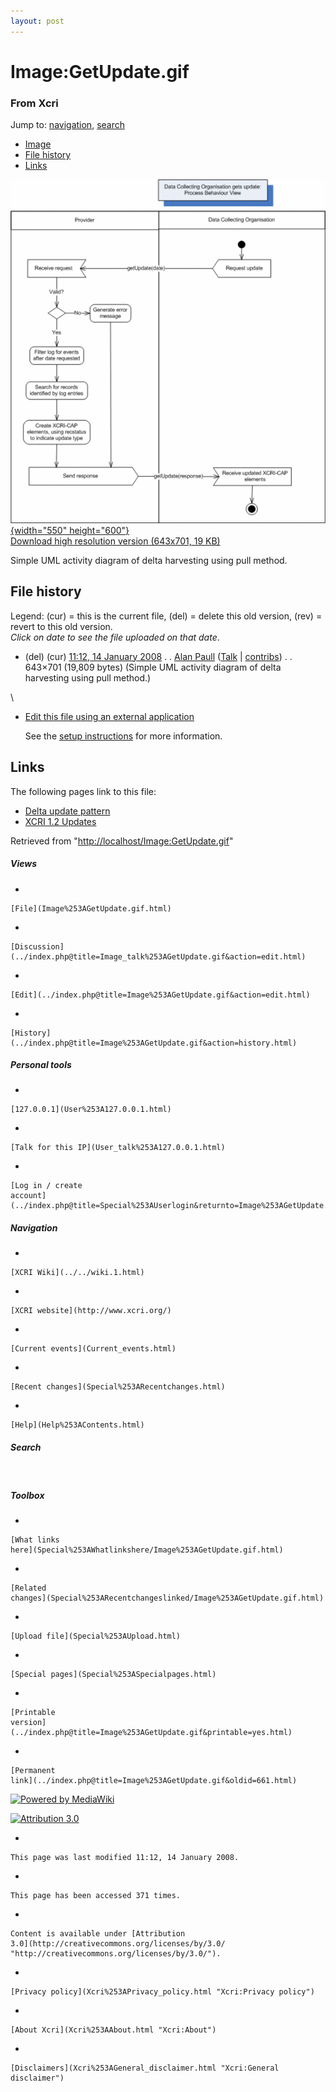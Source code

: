 ```yaml
---
layout: post
---
```


<script>
  (function(i,s,o,g,r,a,m){i['GoogleAnalyticsObject']=r;i[r]=i[r]||function(){
  (i[r].q=i[r].q||[]).push(arguments)},i[r].l=1*new Date();a=s.createElement(o),
  m=s.getElementsByTagName(o)[0];a.async=1;a.src=g;m.parentNode.insertBefore(a,m)
  })(window,document,'script','https://www.google-analytics.com/analytics.js','ga');

  ga('create', 'UA-73710929-3', 'auto');
  ga('send', 'pageview');

</script>







Image:GetUpdate.gif 
===================













### From Xcri 







Jump to: [navigation](Image%253AGetUpdate.gif.html#column-one),
[search](Image%253AGetUpdate.gif.html#searchInput)



-   [Image](Image%253AGetUpdate.gif.html#file)
-   [File history](Image%253AGetUpdate.gif.html#filehistory)
-   [Links](Image%253AGetUpdate.gif.html#filelinks)



[![Image:GetUpdate.gif](../images/thumb/8/8b/GetUpdate.gif/550px-GetUpdate.gif){width="550"
height="600"}](../images/8/8b/GetUpdate.gif)\
[Download high resolution version (643x701, 19
KB)](../images/8/8b/GetUpdate.gif)



Simple UML activity diagram of delta harvesting using pull method.

File history 
------------

Legend: (cur) = this is the current file, (del) = delete this old
version, (rev) = revert to this old version.\
*Click on date to see the file uploaded on that date*.

-   (del) (cur) [11:12, 14 January
    2008](../images/8/8b/GetUpdate.gif "/wiki/images/8/8b/GetUpdate.gif") .
    . [Alan
    Paull](../index.php@title=User%253AAlan_Paull&action=edit.html "User:Alan Paull")
    ([Talk](../index.php@title=User_talk%253AAlan_Paull&action=edit.html "User talk:Alan Paull")
    |
    [contribs](Special%253AContributions/Alan_Paull.html "Special:Contributions/Alan Paull")) .
    . 643×701 (19,809 bytes) (Simple UML activity
    diagram of delta harvesting using pull method.)

\
-   [Edit this file using an external
    application](../index.php@title=Image%253AGetUpdate.gif&action=edit&externaledit=true&mode=file "Image:GetUpdate.gif")
    

    See the [setup
    instructions](http://meta.wikimedia.org/wiki/Help:External_editors "http://meta.wikimedia.org/wiki/Help:External_editors") for more information.

    

Links 
-----

The following pages link to this file:

-   [Delta update
    pattern](Delta_update_pattern.html "Delta update pattern")
-   [XCRI 1.2 Updates](XCRI_1.2_Updates.html "XCRI 1.2 Updates")



Retrieved from
"[http://localhost/Image:GetUpdate.gif](Image%253AGetUpdate.gif.html)"

















##### Views



-   

    

    [File](Image%253AGetUpdate.gif.html)
-   

    

    [Discussion](../index.php@title=Image_talk%253AGetUpdate.gif&action=edit.html)
-   

    

    [Edit](../index.php@title=Image%253AGetUpdate.gif&action=edit.html)
-   

    

    [History](../index.php@title=Image%253AGetUpdate.gif&action=history.html)







##### Personal tools



-   

    

    [127.0.0.1](User%253A127.0.0.1.html)
-   

    

    [Talk for this IP](User_talk%253A127.0.0.1.html)
-   

    

    [Log in / create
    account](../index.php@title=Special%253AUserlogin&returnto=Image%253AGetUpdate.gif.html)











[](../../wiki.1.html "XCRI Wiki")





##### Navigation



-   

    

    [XCRI Wiki](../../wiki.1.html)
-   

    

    [XCRI website](http://www.xcri.org/)
-   

    

    [Current events](Current_events.html)
-   

    

    [Recent changes](Special%253ARecentchanges.html)
-   

    

    [Help](Help%253AContents.html)







##### Search





 









##### Toolbox



-   

    

    [What links
    here](Special%253AWhatlinkshere/Image%253AGetUpdate.gif.html)
-   

    

    [Related
    changes](Special%253ARecentchangeslinked/Image%253AGetUpdate.gif.html)
-   

    

    [Upload file](Special%253AUpload.html)
-   

    

    [Special pages](Special%253ASpecialpages.html)
-   

    

    [Printable
    version](../index.php@title=Image%253AGetUpdate.gif&printable=yes.html)
-   

    

    [Permanent
    link](../index.php@title=Image%253AGetUpdate.gif&oldid=661.html)















[![Powered by
MediaWiki](../skins/common/images/poweredby_mediawiki_88x31.png)](http://www.mediawiki.org/)





[![Attribution 3.0
](http://i.creativecommons.org/l/by/3.0/88x31.png)](http://creativecommons.org/licenses/by/3.0/)



-   

    

    This page was last modified 11:12, 14 January 2008.
-   

    

    This page has been accessed 371 times.
-   

    

    Content is available under [Attribution
    3.0](http://creativecommons.org/licenses/by/3.0/ "http://creativecommons.org/licenses/by/3.0/").
-   

    

    [Privacy policy](Xcri%253APrivacy_policy.html "Xcri:Privacy policy")
-   

    

    [About Xcri](Xcri%253AAbout.html "Xcri:About")
-   

    

    [Disclaimers](Xcri%253AGeneral_disclaimer.html "Xcri:General disclaimer")




